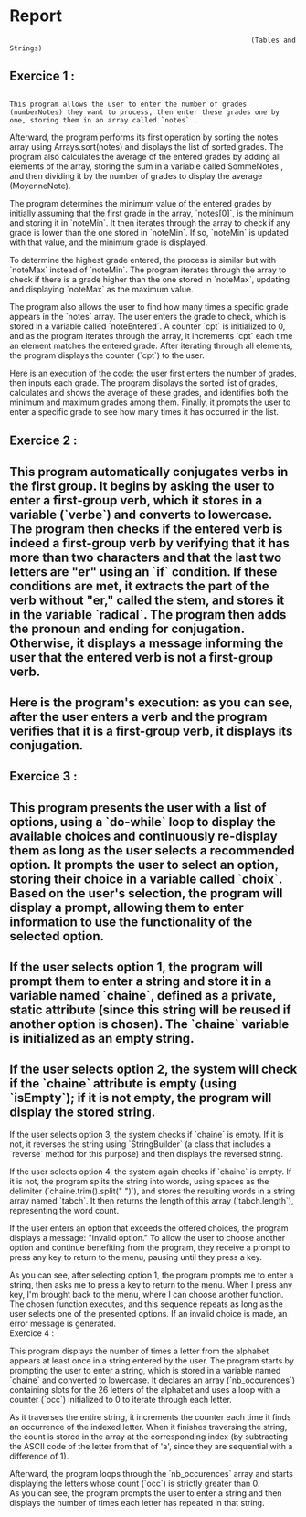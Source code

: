 #                        **Report**

                                                               (Tables and Strings)

## Exercice 1 :

## 

    This program allows the user to enter the number of grades (numberNotes) they want to process, then enter these grades one by one, storing them in an array called `notes` .

Afterward, the program performs its first operation by sorting the notes array using Arrays.sort(notes) and displays the list of sorted grades. The program also calculates the average of the entered grades by adding all elements of the array, storing the sum in a variable called SommeNotes , and then dividing it by the number of grades to display the average (MoyenneNote).

 The program determines the minimum value of the entered grades by initially assuming that the first grade in the array, \`notes\[0\]\`, is the minimum and storing it in \`noteMin\`. It then iterates through the array to check if any grade is lower than the one stored in \`noteMin\`. If so, \`noteMin\` is updated with that value, and the minimum grade is displayed.

To determine the highest grade entered, the process is similar but with \`noteMax\` instead of \`noteMin\`. The program iterates through the array to check if there is a grade higher than the one stored in \`noteMax\`, updating and displaying \`noteMax\` as the maximum value.

The program also allows the user to find how many times a specific grade appears in the \`notes\` array. The user enters the grade to check, which is stored in a variable called \`noteEntered\`. A counter \`cpt\` is initialized to 0, and as the program iterates through the array, it increments \`cpt\` each time an element matches the entered grade. After iterating through all elements, the program displays the counter (\`cpt\`) to the user.

Here is an execution of the code: the user first enters the number of grades, then inputs each grade. The program displays the sorted list of grades, calculates and shows the average of these grades, and identifies both the minimum and maximum grades among them. Finally, it prompts the user to enter a specific grade to see how many times it has occurred in the list.

## 

## 

## 

## Exercice 2 :

## 

##  This program automatically conjugates verbs in the first group. It begins by asking the user to enter a first-group verb, which it stores in a variable (\`verbe\`) and converts to lowercase. The program then checks if the entered verb is indeed a first-group verb by verifying that it has more than two characters and that the last two letters are "er" using an \`if\` condition. If these conditions are met, it extracts the part of the verb without "er," called the stem, and stores it in the variable \`radical\`. The program then adds the pronoun and ending for conjugation. Otherwise, it displays a message informing the user that the entered verb is not a first-group verb.

## 

## 

## 

## 

## 

## Here is the program's execution: as you can see, after the user enters a verb and the program verifies that it is a first-group verb, it displays its conjugation.

## 

## 

##  Exercice 3 :

##  This program presents the user with a list of options, using a \`do-while\` loop to display the available choices and continuously re-display them as long as the user selects a recommended option. It prompts the user to select an option, storing their choice in a variable called \`choix\`. Based on the user's selection, the program will display a prompt, allowing them to enter information to use the functionality of the selected option.

## If the user selects option 1, the program will prompt them to enter a string and store it in a variable named \`chaine\`, defined as a private, static attribute (since this string will be reused if another option is chosen). The \`chaine\` variable is initialized as an empty string.

## 

## If the user selects option 2, the system will check if the \`chaine\` attribute is empty (using \`isEmpty\`); if it is not empty, the program will display the stored string.

 If the user selects option 3, the system checks if \`chaine\` is empty. If it is not, it reverses the string using \`StringBuilder\` (a class that includes a \`reverse\` method for this purpose) and then displays the reversed string.

If the user selects option 4, the system again checks if \`chaine\` is empty. If it is not, the program splits the string into words, using spaces as the delimiter (\`chaine.trim().split(" ")\`), and stores the resulting words in a string array named \`tabch\`. It then returns the length of this array (\`tabch.length\`), representing the word count.

If the user enters an option that exceeds the offered choices, the program displays a message: "Invalid option." To allow the user to choose another option and continue benefiting from the program, they receive a prompt to press any key to return to the menu, pausing until they press a key.  
      
As you can see, after selecting option 1, the program prompts me to enter a string, then asks me to press a key to return to the menu. When I press any key, I'm brought back to the menu, where I can choose another function. The chosen function executes, and this sequence repeats as long as the user selects one of the presented options. If an invalid choice is made, an error message is generated.  
Exercice 4 :

This program displays the number of times a letter from the alphabet appears at least once in a string entered by the user. The program starts by prompting the user to enter a string, which is stored in a variable named \`chaine\` and converted to lowercase. It declares an array (\`nb\_occurences\`) containing slots for the 26 letters of the alphabet and uses a loop with a counter (\`occ\`) initialized to 0 to iterate through each letter.

As it traverses the entire string, it increments the counter each time it finds an occurrence of the indexed letter. When it finishes traversing the string, the count is stored in the array at the corresponding index (by subtracting the ASCII code of the letter from that of 'a', since they are sequential with a difference of 1).

Afterward, the program loops through the \`nb\_occurences\` array and starts displaying the letters whose count (\`occ\`) is strictly greater than 0\.  
As you can see, the program prompts the user to enter a string and then displays the number of times each letter has repeated in that string.